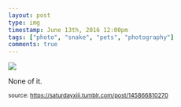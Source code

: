 ```yaml
---
layout: post
type: img
timestamp: June 13th, 2016 12:00pm
tags: ["photo", "snake", "pets", "photography"]
comments: true
---
```

<img src="https://saturdayxiii.github.io/media/145866810270.jpg"/>

None of it.
 
  
<small>source: https://saturdayxiii.tumblr.com/post/145866810270</small>